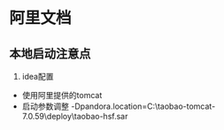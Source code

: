 # 阿里文档
## 本地启动注意点
1. idea配置
 * 使用阿里提供的tomcat
 * 启动参数调整
  -Dpandora.location=C:\taobao-tomcat-7.0.59\deploy\taobao-hsf.sar


  